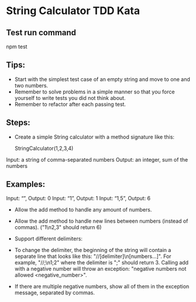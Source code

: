 # String Calculator TDD Kata

## Test run command

npm test

## Tips:
- Start with the simplest test case of an empty string and move to one and two numbers.
- Remember to solve problems in a simple manner so that you force yourself to write tests you did not think about.
- Remember to refactor after each passing test.

## Steps:
- Create a simple String calculator with a method signature like this:

    StringCalculator(1,2,3,4)

Input: a string of comma-separated numbers
Output: an integer, sum of the numbers

## Examples:

Input: “”, Output: 0
Input: “1”, Output: 1
Input: “1,5”, Output: 6

- Allow the add method to handle any amount of numbers.

- Allow the add method to handle new lines between numbers (instead of commas). ("1\n2,3" should return 6)

- Support different delimiters:

- To change the delimiter, the beginning of the string will contain a separate line that looks like this: "//[delimiter]\n[numbers…]". For example, "//;\n1;2" where the delimiter is ";" should return 3.
Calling add with a negative number will throw an exception: "negative numbers not allowed <negative_number>".

- If there are multiple negative numbers, show all of them in the exception message, separated by commas.